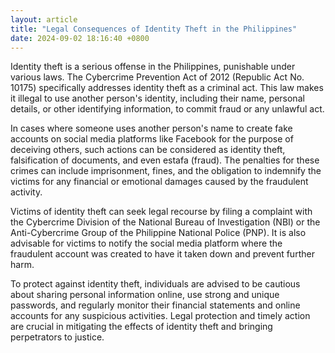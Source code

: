 ```yaml
---
layout: article
title: "Legal Consequences of Identity Theft in the Philippines"
date: 2024-09-02 18:16:40 +0800
---
```


<p>Identity theft is a serious offense in the Philippines, punishable under various laws. The Cybercrime Prevention Act of 2012 (Republic Act No. 10175) specifically addresses identity theft as a criminal act. This law makes it illegal to use another person's identity, including their name, personal details, or other identifying information, to commit fraud or any unlawful act.</p><p>In cases where someone uses another person's name to create fake accounts on social media platforms like Facebook for the purpose of deceiving others, such actions can be considered as identity theft, falsification of documents, and even estafa (fraud). The penalties for these crimes can include imprisonment, fines, and the obligation to indemnify the victims for any financial or emotional damages caused by the fraudulent activity.</p><p>Victims of identity theft can seek legal recourse by filing a complaint with the Cybercrime Division of the National Bureau of Investigation (NBI) or the Anti-Cybercrime Group of the Philippine National Police (PNP). It is also advisable for victims to notify the social media platform where the fraudulent account was created to have it taken down and prevent further harm.</p><p>To protect against identity theft, individuals are advised to be cautious about sharing personal information online, use strong and unique passwords, and regularly monitor their financial statements and online accounts for any suspicious activities. Legal protection and timely action are crucial in mitigating the effects of identity theft and bringing perpetrators to justice.</p>